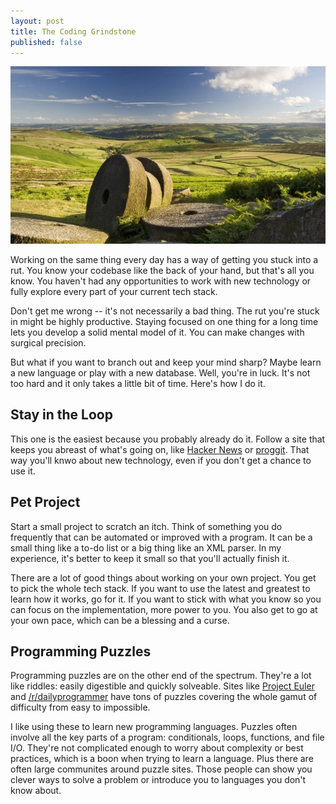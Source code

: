 ```yaml
---
layout: post
title: The Coding Grindstone
published: false
---
```


[![Disused grindstones][1]][2]

Working on the same thing every day has a way of getting you stuck
into a rut. You know your codebase like the back of your hand, but
that's all you know. You haven't had any opportunities to work with
new technology or fully explore every part of your current tech
stack.

Don't get me wrong -- it's not necessarily a bad thing. The rut
you're stuck in might be highly productive. Staying focused on one
thing for a long time lets you develop a solid mental model of it.
You can make changes with surgical precision.

But what if you want to branch out and keep your mind sharp? Maybe
learn a new language or play with a new database. Well, you're in
luck. It's not too hard and it only takes a little bit of time.
Here's how I do it.

## Stay in the Loop

This one is the easiest because you probably already do it. Follow
a site that keeps you abreast of what's going on, like [Hacker
News][3] or [proggit][4]. That way you'll knwo about new technology,
even if you don't get a chance to use it.

## Pet Project

Start a small project to scratch an itch. Think of something you
do frequently that can be automated or improved with a program. It
can be a small thing like a to-do list or a big thing like an XML
parser. In my experience, it's better to keep it small so that
you'll actually finish it.

There are a lot of good things about working on your own project.
You get to pick the whole tech stack. If you want to use the latest
and greatest to learn how it works, go for it. If you want to stick
with what you know so you can focus on the implementation, more
power to you. You also get to go at your own pace, which can be a
blessing and a curse.

## Programming Puzzles

Programming puzzles are on the other end of the spectrum. They're
a lot like riddles: easily digestible and quickly solveable. Sites
like [Project Euler][5] and [/r/dailyprogrammer][6] have tons of
puzzles covering the whole gamut of difficulty from easy to impossible.

I like using these to learn new programming languages. Puzzles often
involve all the key parts of a program: conditionals, loops,
functions, and file I/O. They're not complicated enough to worry
about complexity or best practices, which is a boon when trying to
learn a language. Plus there are often large communites around
puzzle sites. Those people can show you clever ways to solve a
problem or introduce you to languages you don't know about.

  [1]: /static/images/2012-08-27-figure-1.jpg
  [2]: http://www.flickr.com/photos/earthwatcher/2643137236/
  [3]: http://news.ycombinator.com/
  [4]: http://www.reddit.com/r/programming/
  [5]: http://projecteuler.net
  [6]: http://www.reddit.com/r/dailyprogrammer/
